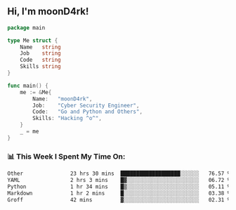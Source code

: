 <h2> Hi, I'm moonD4rk!</h2>

```go
package main

type Me struct {
	Name   string
	Job    string
	Code   string
	Skills string
}

func main() {
	me := &Me{
		Name:   "moonD4rk",
		Job:    "Cyber Security Engineer",
		Code:   "Go and Python and Others",
		Skills: "Hacking ^o^",
	}
	_ = me
}
```

<h3>📊 This Week I Spent My Time On:</h3>
<!-- <img align='right' src="https://github-readme-stats.vercel.app/api?username=moond4rk&show_icons=true&theme=radical", width="300" height="150"> -->

<!--START_SECTION:waka-->

```txt
Other               23 hrs 30 mins  ███████████████████░░░░░░   76.57 %
YAML                2 hrs 3 mins    █▓░░░░░░░░░░░░░░░░░░░░░░░   06.72 %
Python              1 hr 34 mins    █▒░░░░░░░░░░░░░░░░░░░░░░░   05.11 %
Markdown            1 hr 2 mins     █░░░░░░░░░░░░░░░░░░░░░░░░   03.38 %
Groff               42 mins         ▓░░░░░░░░░░░░░░░░░░░░░░░░   02.31 %
```

<!--END_SECTION:waka-->

